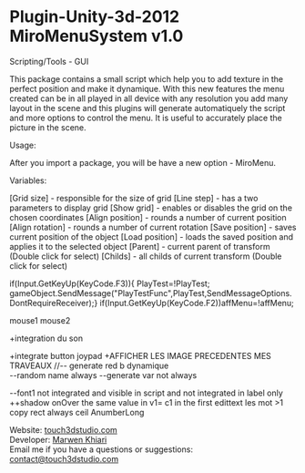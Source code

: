 # Plugin-Unity-3d-2012 MiroMenuSystem v1.0
Scripting/Tools - GUI



This package contains a small script which help you to add texture in the perfect position and make it dynamique.
With this new features the menu created can be in all played in all device with any resolution
you add many layout in the scene and this plugins will generate automatiquely the script and more options to control the menu.
It is useful to accurately place the picture in the scene.

Usage:

After you import a package, you will be have a new option - MiroMenu.

Variables:

[Grid size] - responsible for the size of grid
[Line step] - has a two parameters to display grid
[Show grid] - enables or disables the grid on the chosen coordinates
[Align position] - rounds a number of current position
[Align rotation] - rounds a number of current rotation
[Save position] - saves current position of the object
[Load position] - loads the saved position and applies it to the selected object
[Parent] - current parent of transform (Double click for select)
[Childs] - all childs of current transform (Double click for select)





if(Input.GetKeyUp(KeyCode.F3)){ PlayTest=!PlayTest; gameObject.SendMessage("PlayTestFunc",PlayTest,SendMessageOptions.DontRequireReceiver);}
if(Input.GetKeyUp(KeyCode.F2))affMenu=!affMenu;

mouse1
mouse2

+integration du son 

+integrate button joypad
+AFFICHER LES IMAGE PRECEDENTES MES TRAVEAUX
//-- generate red b dynamique  
--random name always
--generate var not always

--font1 not integrated and visible in script and not integrated in label only
++shadow onOver
the same value in v1= c1 in the first
edittext les mot >1
copy rect
always ceil AnumberLong

Website: <a href='http://touch3dstudio.com' target="_blank">touch3dstudio.com</a><br>
Developer: <a href='https://www.facebook.com/marwen.khiari1' target="_blank">Marwen Khiari</a><br>
Email me if you have a questions or suggestions: contact@touch3dstudio.com

